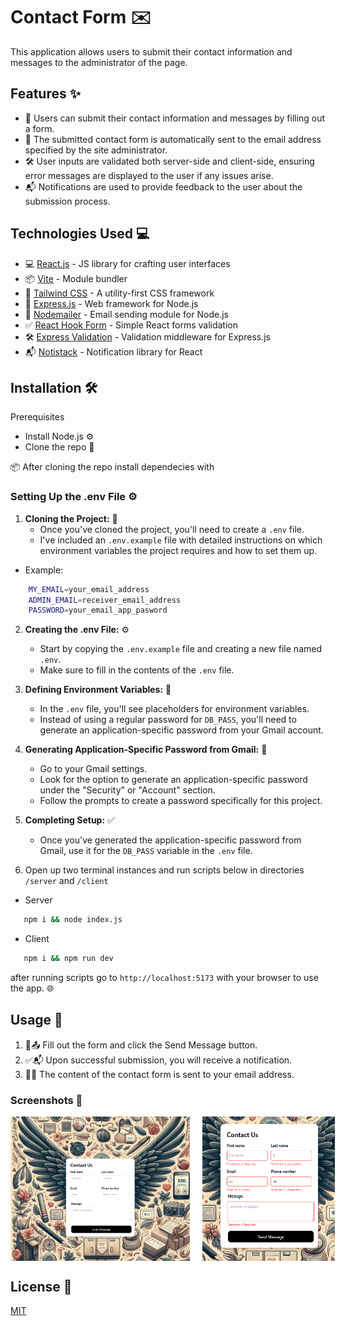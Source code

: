 # Contact Form ✉️

This application allows users to submit their contact information and messages to the administrator of the page.

## Features ✨

- 📝 Users can submit their contact information and messages by filling out a form.
- 📧 The submitted contact form is automatically sent to the email address specified by the site administrator.
- 🛠️ User inputs are validated both server-side and client-side, ensuring error messages are displayed to the user if any issues arise.
- 📬 Notifications are used to provide feedback to the user about the submission process.


## Technologies Used 💻


- 💻 [React.js](https://reactjs.org/) - JS library for crafting user interfaces 
- 📦 [Vite](https://vitejs.dev/) - Module bundler 
- 🎨 [Tailwind CSS](https://tailwindcss.com/) - A utility-first CSS framework
- 🚀 [Express.js](https://expressjs.com/) - Web framework for Node.js
- 📧 [Nodemailer](https://nodemailer.com/) - Email sending module for Node.js
- ✅ [React Hook Form](https://www.react-hook-form.com/) - Simple React forms validation
- 🛠️ [Express Validation](https://express-validator.github.io/docs/) - Validation middleware for Express.js
- 📬 [Notistack](https://notistack.com/) - Notification library for React


## Installation 🛠️

Prerequisites

- Install Node.js ⚙️
- Clone the repo 🔄

 📦 After cloning the repo install dependecies with

### Setting Up the .env File ⚙️

1. **Cloning the Project:** 🔄
   - Once you've cloned the project, you'll need to create a `.env` file.
   - I've included an `.env.example` file with detailed instructions on which environment variables the project requires and how to set them up.
- Example:

 ```sh 
     MY_EMAIL=your_email_address
     ADMIN_EMAIL=receiver_email_address
     PASSWORD=your_email_app_pasword
```
     

2. **Creating the .env File:** ⚙️
   - Start by copying the `.env.example` file and creating a new file named `.env`.
   - Make sure to fill in the contents of the `.env` file.


3. **Defining Environment Variables:** 🔧
   - In the `.env` file, you'll see placeholders for environment variables.
   - Instead of using a regular password for `DB_PASS`, you'll need to generate an application-specific password from your Gmail account.

4. **Generating Application-Specific Password from Gmail:** 🔑
   - Go to your Gmail settings.
   - Look for the option to generate an application-specific password under the "Security" or "Account" section.
   - Follow the prompts to create a password specifically for this project.

5. **Completing Setup:** ✅
   - Once you've generated the application-specific password from Gmail, use it for the `DB_PASS` variable in the `.env` file.


3. Open up two terminal instances and run scripts below in directories `/server` and `/client`

- Server
 ```sh 
    npm i && node index.js
```
- Client
 ```sh 
    npm i && npm run dev
```
after running scripts go to `http://localhost:5173` with your browser to use the app. 🌐

## Usage 🚀

1. 📝📤 Fill out the form and click the Send Message button. 
2. ✅📬 Upon successful submission, you will receive a notification.
3. 📧📩 The content of the contact form is sent to your email address.


### Screenshots 📸

<div style="display: flex; flex-direction: row;">
    <img src="screenshots/form-page.png" alt="Home Page" style="width: 57%; margin-right: 4%;">
    <img src="screenshots/form-error.png" alt="error" style="width: 42%;">
</div>


## License 📄

[MIT](https://choosealicense.com/licenses/mit/)


